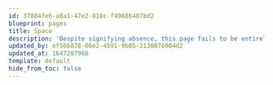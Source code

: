 ```yaml
---
id: 37084fe6-a8a1-47e2-810c-f49686487bd2
blueprint: pages
title: Space
description: 'Despite signifying absence, this page fails to be entirely empty.'
updated_by: ef566878-06e2-4591-9b05-2130076004d2
updated_at: 1647207968
template: default
hide_from_toc: false
---
```

